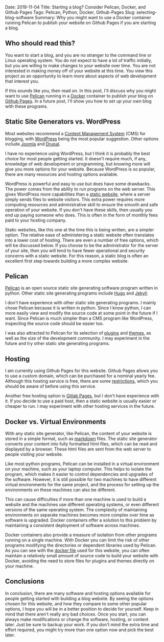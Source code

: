 Date: 2019-11-04
Title: Starting a blog?  Consider Pelican, Docker, and Github Pages 
Tags: Pelican, Python, Docker, Github-Pages
Slug: selecting-blog-software
Summary: Why you might want to use a Docker container running Pelican to publish your website on Github Pages if you are starting a blog.

## Who should read this?

You want to start a blog, and you are no stranger to the command line or Linux operating system.  You do not expect to have a lot of traffic initially, but you are willing to make changes to your website over time.  You are not interested in making money off of your website at this time.  You view this project as an opportunity to learn more about aspects of web development that interest you.  

If this sounds like you, then read on.  In this post, I'll discuss why you might want to use [Pelican](https://blog.getpelican.com) running in a [Docker](https://www.docker.com) container to publish your blog on [Github Pages](https://pages.github.com/).  In a future post, I'll show you how to set up your own blog with these programs.

## Static Site Generators vs. WordPress

Most websites recommend a [Content Management System](https://en.wikipedia.org/wiki/Content_management_system) (CMS) for blogging, with [WordPress](https://wordpress.org) being the most popular suggestion.  Other options include [Joomla](https://www.joomla.org) and [Drupal](https://www.drupal.org).  

I have no experience using WordPress, but I think it is probably the best choice for most people getting started.  It doesn't require much, if any, knowledge of web development or programming, but knowing more will give you more options for your website.  Because WordPress is so popular, there are many resources and hosting options available.

WordPress is powerful and easy to use but does have some drawbacks.  The power comes from the ability to run programs on the web server.  This gives WordPress more capabilities than a [static website](https://en.wikipedia.org/wiki/Static_web_page), where a server simply sends files to website visitors.  This extra power requires more computing resources and administrative skill to ensure the smooth and safe operation of your website.  If you don't have these skills, then usually you end up paying someone who does.  This is often in the form of monthly fees paid to your hosting company.  

Static websites, like this one at the time this is being written, are a simpler option.  The relative ease of administering a static website often translates into a lower cost of hosting.  There are even a number of free options, which will be discussed below.  If you choose to be the administrator for the server of your site, then you will tend to have fewer operational and security concerns with a static website.  For this reason, a static blog is often an excellent first step towards building a more complex website. 

## Pelican 

[Pelican](https://blog.getpelican.com) is an open source static site generating software program written in python.  Other static site generating programs include [Hugo](https://gohugo.io) and [Jekyll](https://jekyllrb.com/).  

I don't have experience with other static site generating programs.  I mainly chose Pelican because it is written in python.  Since I know python, I can more easily view and modify the source code at some point in the future if I want.  Since Pelican is much simpler than a CMS program like WordPress, inspecting the source code should be easier too. 

I was also attracted to Pelican for its selection of [plugins](https://docs.getpelican.com/en/stable/plugins.html) and [themes](https://github.com/getpelican/pelican-themes), as well as the size of the development community.  I may experiment in the future and try other static site generating programs.

## Hosting 

I am currently using Github Pages for this website.  Github Pages allows you to use a custom domain, which can be purchased for a nominal yearly fee.  Although this hosting service is free, there are some [restrictions](https://help.github.com/en/github/working-with-github-pages/about-github-pages#guidelines-for-using-github-pages), which you should be aware of before using this service.  

Another free hosting option is [Gitlab Pages](https://about.gitlab.com/product/pages/), but I don't have experience with it.  If you decide to use a paid host, then a static website is usually easier or cheaper to run.  I may experiment with other hosting services in the future.

## Docker vs. Virtual Environments

With any static site generator, like Pelican, the content of your website is stored in a simple format, such as [markdown](https://en.wikipedia.org/wiki/Markdown) files.  The static site generator converts your content into fully formatted html files, which can be read and displayed by a browser.  These html files are sent from the web server to people visiting your website.

Like most python programs, Pelican can be installed in a virtual environment on your machine, such as your laptop computer.  This helps to isolate the program, which makes it easier to control dependencies and upgrades of the software.  However, it is still possible for two machines to have different virtual environments for the same project, and the process for setting up the environments on these machines can also be different. 

This can cause difficulties if more than one machine is used to build a website and the machines use different operating systems, or even different versions of the same operating system.  The complexity of maintaining environments on separate machines becomes more complex over time as software is upgraded.  Docker containers offer a solution to this problem by maintaining a consistent deployment of software across machines. 

Docker containers also provide a measure of isolation from other programs running on a single machine.  With Docker you can limit the risk of other programs modifying the directories or dependent libraries used by Pelican.  As you can see with the [docker file](https://github.com/AlexGose/website/blob/master/Dockerfile) used for this website, you can often maintain a relatively small amount of source code to build your website with Docker, avoiding the need to store files for plugins and themes directly on your machine.

## Conclusions  

In conclusion, there are many software and hosting options available for people getting started with building a blog website.  By seeing the options chosen for this website, and how they compare to some other popular options, I hope you will be in a better position to decide for yourself.  Keep in mind that there aren't really any bad choices.  Once you start, you can always make modifications or change the software, hosting, or content later.  Just be sure to backup your work.  If you don't mind the extra time and effort required, you might try more than one option now and pick the best later.  

